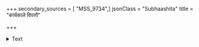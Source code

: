 +++
secondary_sources = [ "MSS_9734",]
jsonClass = "Subhaashita"
title = "कार्यकाले विपत्तौ"

+++

<details><summary>Text</summary>

कार्यकाले विपत्तौ यो भृत्यो हि याचते धनम्।  
सोत्सारणीयः सपदि नीतिज्ञावनिपालकैः॥
</details>
